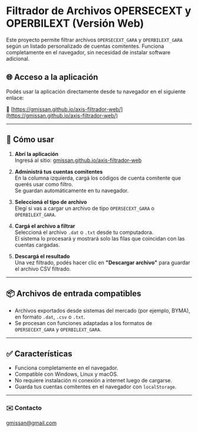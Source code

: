 # Filtrador de Archivos OPERSECEXT y OPERBILEXT (Versión Web)

Este proyecto permite filtrar archivos `OPERSECEXT_GARA` y `OPERBILEXT_GARA` según un listado personalizado de cuentas comitentes. Funciona completamente en el navegador, sin necesidad de instalar software adicional.

## 🌐 Acceso a la aplicación

Podés usar la aplicación directamente desde tu navegador en el siguiente enlace:

🔗 [https://gmissan.github.io/axis-filtrador-web/](https://gmissan.github.io/axis-filtrador-web/)

---

## 🚀 Cómo usar

1. **Abrí la aplicación**  
   Ingresá al sitio: [gmissan.github.io/axis-filtrador-web](https://gmissan.github.io/axis-filtrador-web)

2. **Administrá tus cuentas comitentes**  
   En la columna izquierda, cargá los códigos de cuenta comitente que querés usar como filtro.  
   Se guardan automáticamente en tu navegador.

3. **Seleccioná el tipo de archivo**  
   Elegí si vas a cargar un archivo de tipo `OPERSECEXT_GARA` o `OPERBILEXT_GARA`.

4. **Cargá el archivo a filtrar**  
   Seleccioná el archivo `.dat` o `.txt` desde tu computadora.  
   El sistema lo procesará y mostrará solo las filas que coincidan con las cuentas cargadas.

5. **Descargá el resultado**  
   Una vez filtrado, podés hacer clic en **"Descargar archivo"** para guardar el archivo CSV filtrado.

---

## 📦 Archivos de entrada compatibles

- Archivos exportados desde sistemas del mercado (por ejemplo, BYMA), en formato `.dat`, `.csv` o `.txt`.
- Se procesan con funciones adaptadas a los formatos de `OPERSECEXT_GARA` y `OPERBILEXT_GARA`.

---

## ✅ Características

- Funciona completamente en el navegador.
- Compatible con Windows, Linux y macOS.
- No requiere instalación ni conexión a internet luego de cargarse.
- Guarda tus cuentas comitentes en el navegador con `localStorage`.

---

### ✉️ Contacto
gmissan@gmail.com

